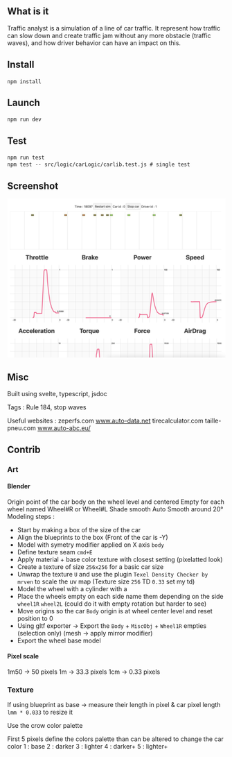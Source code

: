 ## What is it

Traffic analyst is a simulation of a line of car traffic. It represent how traffic can slow down and create traffic jam without any more obstacle (traffic waves), and how driver behavior can have an impact on this.

## Install

```
npm install
```

## Launch

```
npm run dev
```

## Test

```
npm run test
npm test -- src/logic/carLogic/carlib.test.js # single test
```


## Screenshot

![screenshot](screenshot.png)

## Misc

Built using svelte, typescript, jsdoc

Tags :
Rule 184, stop waves

Useful websites :
zeperfs.com
www.auto-data.net
tirecalculator.com
taille-pneu.com
www.auto-abc.eu/


## Contrib

### Art

#### Blender

Origin point of the car body on the wheel level and centered
Empty for each wheel named Wheel#R or Wheel#L
Shade smooth
Auto Smooth around 20°
Modeling steps :
- Start by making a box of the size of the car
- Align the blueprints to the box (Front of the car is -Y)
- Model with symetry modifier applied on X axis `body`
- Define texture seam `cmd+E`
- Apply material + base color texture with closest setting (pixelatted look)
- Create a texture of size `256x256` for a basic car size
- Unwrap the texture `U` and use the plugin `Texel Density Checker by mrven` to scale the uv map (Texture size `256` TD `0.33` set my td)
- Model the wheel with a cylinder with a
- Place the wheels empty on each side name them depending on the side `wheel1R` `wheel2L` (could do it with empty rotation but harder to see)
- Move origins so the car `Body` origin is at wheel center level and reset position to 0
- Using gltf exporter -> Export the `Body` + `MiscObj` + `Wheel1R` empties (selection only) (mesh -> apply mirror modifier)
- Export the wheel base model


#### Pixel scale

1m50 -> 50 pixels
1m -> 33.3 pixels
1cm -> 0.33 pixels

### Texture

If using blueprint as base -> measure their length in pixel & car pixel length `lmm * 0.033` to resize it

Use the crow color palette

First 5 pixels define the colors palette than can be altered to change the car color
1 : base
2 : darker
3 : lighter
4 : darker+
5 : lighter+
